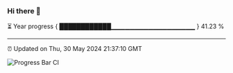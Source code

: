 ### Hi there 👋

⏳ Year progress { ████████████▁▁▁▁▁▁▁▁▁▁▁▁▁▁▁▁▁▁ } 41.23 %

---

⏰ Updated on Thu, 30 May 2024 21:37:10 GMT

![Progress Bar CI](https://github.com/IshwaranRudhara/GIT-ACTION/workflows/Progress%20Bar%20CI/badge.svg)
